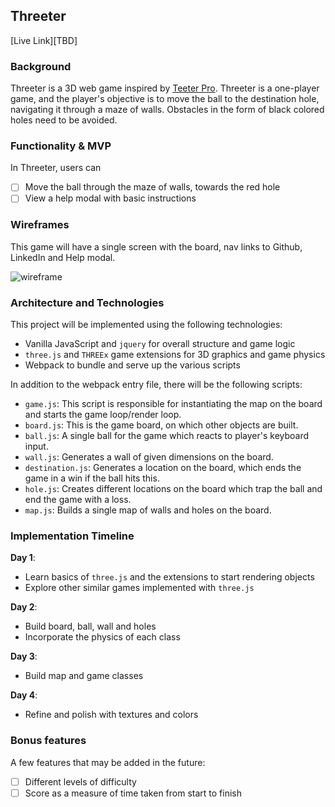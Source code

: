 ## Threeter

[Live Link][TBD]

### Background

Threeter is a 3D web game inspired by [Teeter Pro](https://play.google.com/store/apps/details?id=pl.surix.teeterpro&hl=en). Threeter is a one-player game, and the player's objective is to move the ball to the destination hole, navigating it through a maze of walls. Obstacles in the form of black colored holes need to be avoided.

### Functionality & MVP

In Threeter, users can
- [ ] Move the ball through the maze of walls, towards the red hole
- [ ] View a help modal with basic instructions

### Wireframes

This game will have a single screen with the board, nav links to Github, LinkedIn and Help modal.

![wireframe](docs/wireframes/threeter.png)

### Architecture and Technologies

This project will be implemented using the following technologies:

- Vanilla JavaScript and `jquery` for overall structure and game logic
- `three.js` and `THREEx` game extensions for 3D graphics and game physics
- Webpack to bundle and serve up the various scripts

In addition to the webpack entry file, there will be the following scripts:

- `game.js`: This script is responsible for instantiating the map on the board and starts the game loop/render loop.
- `board.js`: This is the game board, on which other objects are built.
- `ball.js`: A single ball for the game which reacts to player's keyboard input.
- `wall.js`: Generates a wall of given dimensions on the board.
- `destination.js`: Generates a location on the board, which ends the game in a win if the ball hits this.
- `hole.js`: Creates different locations on the board which trap the ball and end the game with a loss.
- `map.js`: Builds a single map of walls and holes on the board.

### Implementation Timeline

**Day 1**:

- Learn basics of `three.js` and the extensions to start rendering objects
- Explore other similar games implemented with `three.js`

**Day 2**:

- Build board, ball, wall and holes
- Incorporate the physics of each class

**Day 3**:

- Build map and game classes

**Day 4**:

- Refine and polish with textures and colors

### Bonus features

A few features that may be added in the future:
- [ ] Different levels of difficulty
- [ ] Score as a measure of time taken from start to finish
